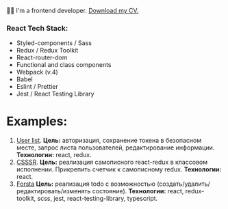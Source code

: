 👋🏼 I'm a frontend developer.
[Download my CV.](https://disk.yandex.ru/d/O5KHIdEuAV8ZUg)

### React Tech Stack:
- Styled-components / Sass
- Redux / Redux Toolkit
- React-router-dom
- Functional and class components
- Webpack (v.4)
- Babel
- Eslint / Prettier
- Jest / React Testing Library

# Examples:

1. [User list](https://github.com/fedkam/test-get-list-users). **Цель:** авторизация, сохранение токена в безопасном месте, запрос листа пользователей, редактирование информации. **Технологии:** react, redux.
2. [CSSSR](https://github.com/fedkam/test-slomux). **Цель:** реализация самописного react-redux в классовом исполнении. Прикрепить счетчик к самописному redux. **Технологии:** react.
3. [Forsta](https://codesandbox.io/s/test-forsta-todo-add-tests-qt72xn?file=/src/instructions.md) **Цель:** реализация todo с возможностью (создать/удалить/редактировать/изменять состояние).  **Технологии:** react, redux-toolkit, scss, jest, react-testing-library, typescript.
